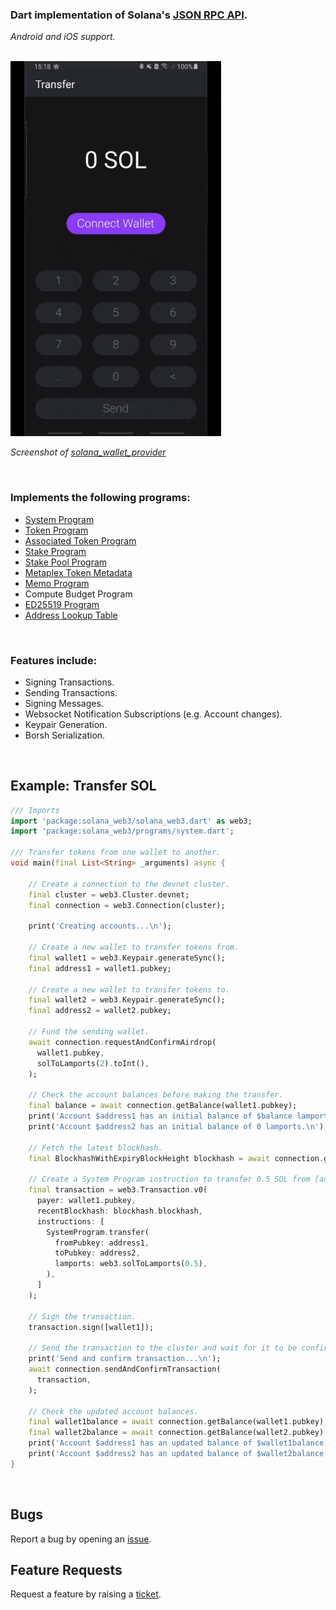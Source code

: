 <!-- 
This README describes the package. If you publish this package to pub.dev,
this README's contents appear on the landing page for your package.

For information about how to write a good package README, see the guide for
[writing package pages](https://dart.dev/guides/libraries/writing-package-pages). 

For general information about developing packages, see the Dart guide for
[creating packages](https://dart.dev/guides/libraries/create-library-packages)
and the Flutter guide for
[developing packages and plugins](https://flutter.dev/developing-packages). 
-->

### Dart implementation of Solana's [JSON RPC API](https://docs.solana.com/developing/clients/jsonrpc-api).

<em>Android and iOS support.</em>

<br>

<img src="https://github.com/merigo-labs/example-apps/blob/master/docs/images/solana_wallet_provider_authorize.gif?raw=true" alt="Authorize App" height="600">
<br>

*Screenshot of [solana_wallet_provider](https://pub.dev/packages/solana_wallet_provider)*

<br>

### Implements the following programs:

- [System Program](https://docs.solana.com/developing/runtime-facilities/programs#system-program)
- [Token Program](https://spl.solana.com/token)
- [Associated Token Program](https://spl.solana.com/associated-token-account)
- [Stake Program](https://docs.solana.com/developing/runtime-facilities/programs#stake-program)
- [Stake Pool Program](https://spl.solana.com/stake-pool)
- [Metaplex Token Metadata]()
- [Memo Program](https://spl.solana.com/memo)
- Compute Budget Program
- [ED25519 Program](https://docs.solana.com/developing/runtime-facilities/programs#ed25519-program)
- [Address Lookup Table](https://docs.solana.com/developing/lookup-tables)

<br>

### Features include:

- Signing Transactions.
- Sending Transactions.
- Signing Messages.
- Websocket Notification Subscriptions (e.g. Account changes).
- Keypair Generation.
- Borsh Serialization.

<br>

## Example: Transfer SOL

```dart
/// Imports
import 'package:solana_web3/solana_web3.dart' as web3;
import 'package:solana_web3/programs/system.dart';

/// Transfer tokens from one wallet to another.
void main(final List<String> _arguments) async {

    // Create a connection to the devnet cluster.
    final cluster = web3.Cluster.devnet;
    final connection = web3.Connection(cluster);

    print('Creating accounts...\n');

    // Create a new wallet to transfer tokens from.
    final wallet1 = web3.Keypair.generateSync();
    final address1 = wallet1.pubkey;

    // Create a new wallet to transfer tokens to.
    final wallet2 = web3.Keypair.generateSync();
    final address2 = wallet2.pubkey;

    // Fund the sending wallet.
    await connection.requestAndConfirmAirdrop(
      wallet1.pubkey, 
      solToLamports(2).toInt(),
    );

    // Check the account balances before making the transfer.
    final balance = await connection.getBalance(wallet1.pubkey);
    print('Account $address1 has an initial balance of $balance lamports.');
    print('Account $address2 has an initial balance of 0 lamports.\n');

    // Fetch the latest blockhash.
    final BlockhashWithExpiryBlockHeight blockhash = await connection.getLatestBlockhash();

    // Create a System Program instruction to transfer 0.5 SOL from [address1] to [address2].
    final transaction = web3.Transaction.v0(
      payer: wallet1.pubkey,
      recentBlockhash: blockhash.blockhash,
      instructions: [
        SystemProgram.transfer(
          fromPubkey: address1, 
          toPubkey: address2, 
          lamports: web3.solToLamports(0.5),
        ),
      ]
    );

    // Sign the transaction.
    transaction.sign([wallet1]);

    // Send the transaction to the cluster and wait for it to be confirmed.
    print('Send and confirm transaction...\n');
    await connection.sendAndConfirmTransaction(
      transaction, 
    );

    // Check the updated account balances.
    final wallet1balance = await connection.getBalance(wallet1.pubkey);
    final wallet2balance = await connection.getBalance(wallet2.pubkey);
    print('Account $address1 has an updated balance of $wallet1balance lamports.');
    print('Account $address2 has an updated balance of $wallet2balance lamports.');
}
```

<br>

## Bugs
Report a bug by opening an [issue](https://github.com/merigo-labs/solana-web3/issues/new?template=bug_report.md).

## Feature Requests
Request a feature by raising a [ticket](https://github.com/merigo-labs/solana-web3/issues/new?template=feature_request.md).

